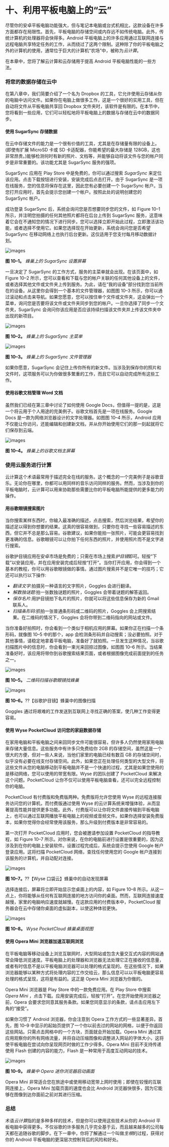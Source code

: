 # 十、利用平板电脑上的“云”

尽管你的安卓平板电脑功能强大，但与笔记本电脑或台式机相比，这款设备在许多方面都存在局限性。首先，平板电脑的存储空间或内存远不如传统电脑。此外，传统计算机的处理器将会快得多。Android 平板电脑上的许多应用通过互联网连接与远程电脑共享特定任务的工作，从而绕过了这两个限制。这种除了你的平板电脑之外的计算机的使用，通常位于巨大的计算机“农场”中，被称为*云计算*。

在本章中，您将了解云计算和云存储用于提高 Android 平板电脑性能的一些方法。

### 将您的数据存储在云中

在第八章中，我们简要介绍了一个名为 Dropbox 的工具，它允许使用云存储从你的电脑中访问文件。如果你在电脑上做很多工作，这是一个很好的实用工具，但在自动将文件从平板电脑共享回 Dropbox 文件夹时，该软件是有限的。在本节中，您将看到一些应用，它们可以轻松地将平板电脑上的数据与存储在云中的数据同步。

#### 使用 SugarSync 存储数据

在云中存储文件的能力是一个很有价值的工具，尤其是在存储量有限的设备上。(即使有扩展 MicroSD 卡或 SD 卡适配器，你能希望的最大存储是 128GB，这也非常昂贵。)能够检测何时有新的照片、文档等，并能够自动将该文件与您的帐户同步是非常重要的。该功能尤其是 SugarSync 服务的强项。

SugarSync 应用在 Play Store 中是免费的，你可以通过搜索 *SugarSync* 来定位该应用。点击下载按钮进行安装，安装完成后点击打开。由于 SugarSync 是一项在线服务，您的信息将保存在这里，因此您有必要创建一个 SugarSync 帐户。当您打开应用时，首先会提示您创建一个帐户。按照此处的说明创建您的 SugarSync 帐户。

成功登录 SugarSync 后，系统会询问您是否想要同步您的文件，如 Figure 10–1 所示，并注明您拍摄的任何其他照片都将在后台上传到 SugarSync 服务，这意味着它会在不通知您的情况下进行同步。您可以选择立即开始此过程，立即激活该功能，或者选择不使用它。如果您选择现在开始更新，系统会询问您是否希望 SugarSync 在移动网络上也执行后台更新。这仅适用于您支付每月移动数据计划。

![images](img/9781430236894_fig10-01.jpg)

**图 10–1。** *蜂巢上的 SugarSync 设置屏幕*

一旦决定了 SugarSync 的工作方式，服务的主菜单就会出现。在该页面中，如 Figure 10–2 所示，您可以查看和下载与您的帐户关联的任何其他设备上的文件，或者选择其他文件或文件夹上传到服务。为此，请在“我的设备”部分找到您当前所在的设备。从这里你会得到一个基本的文件管理器，如图图 10–3 所示，你可以通过滚动和点击来导航。如果您愿意，您可以按住单个文件或文件夹，这会弹出一个菜单，询问您是否要将该文件或文件夹同步到您的帐户。一旦你选择了同步一个文件夹，SugarSync 会询问你该应用是否应该持续扫描该文件夹并上传该文件夹中出现的新项目。

![images](img/9781430236894_fig10-02.jpg)

**图 10–2。** *蜂巢上的 SugarSync 主菜单*

![images](img/9781430236894_fig10-03.jpg)

**图 10–3。** *蜂巢上的 SugarSync 文件管理器*

如果你愿意，SugarSync 会记住上传你所有的新文件。当涉及到保存你的照片和文件时，这项服务可以为你做很多繁重的工作，而且它可以自动完成所有这些工作。

#### 使用谷歌文档管理 Word 文档

虽然我们已经在第三章中讨论了如何使用 Google Docs，但值得一提的是，这是一个将云用于个人用途的完美例子。谷歌文档首先是一项在线服务。Google Docs 是一款为网络浏览器设计的文字处理器。如图图 10–4 所示，Android 应用不仅能让你访问，还能编辑和创建新文档，并从你开始使用它们的那一刻起就将它们保存到云端。

![images](img/9781430236894_fig10-04.jpg)

**图 10–4。** *蜂巢上的谷歌文档主屏幕*

### 使用云服务进行计算

云计算这个术语最常用于描述完全在线的服务。这个概念的一个完美例子是谷歌音乐。无论你在哪里，你都可以用同样的音乐访问同样的服务。然而，当涉及到你的平板电脑时，云计算可以用来协助那些需要比你的平板电脑所能提供的更多能力的操作。

#### 用谷歌眼镜搜索图片

当你搜索某样东西时，你输入最准确的描述，点击搜索，然后浏览结果，希望你的描述足以得到你想要的结果。这真的很容易做到，只要你在寻找一些容易描述的东西，但它并不总是那么容易。谷歌建议，如果你能拍一张照片，可能会更容易找到更准确的信息。谷歌眼镜可以让你拍下任何东西的照片，并使用照片而不是文字进行搜索。

谷歌护目镜应用在安卓市场是免费的；只需在市场上搜索*护目镜*即可。轻按“下载”以安装应用，并在应用安装完成后轻按“打开”。当你打开应用，你会得到一个基本的教程，你可以用谷歌眼镜做的事情。通过图片搜索并不是它唯一的技巧；它还可以执行以下操作:

*   *翻译文字*:拍摄另一种语言的文字照片，Goggles 会进行翻译。
*   *解数独谜题*:拍一张数独谜题的照片，Goggles 会带着谜题的解答返回。
*   *保存名片*:用护目镜拍下名片的照片，你就可以将这些信息保存为新的 Gmail 联系人。
*   *扫描条形码*:抓拍一张普通条形码或二维码的照片，Goggles 会上网搜索结果。在二维码的情况下，Goggles 会将你带到二维码指向的网站或文件。

当你准备好拍照时，你会看到一个类似于相机应用的屏幕。如果你正在扫描一个条形码，就像图 10–5 中的那个，app 会检测条形码并自动搜索；没必要拍照。对于其他事情，请稳定地拿着平板电脑，准备好了就拍照。一旦发生这种情况，当谷歌扫描图片中的信息时，你会看到一束光来回掠过图像，如图图 10–6 所示。当结果准备好时，该应用将带你到谷歌搜索结果页面，或者根据图像完成前面提到的任务之一。

![images](img/9781430236894_fig10-05.jpg)

**图 10–5。** *二维码扫描谷歌眼镜找蜂巢*

![images](img/9781430236894_fig10-06.jpg)

**图 10–6。**??【谷歌护目镜】蜂巢中的图像扫描

Goggles 通过将艰难的工作发送到互联网上寻找正确的答案，使几种工作变得更容易。

#### 使用 Wyse PocketCloud 访问您的家庭数据存储

在家用电脑和平板电脑之间来回同步文件可能很容易，但许多人仍然使用家用电脑来存储大量信息。这些服务中有许多只免费给你 2GB 的存储空间，虽然这是一个很大的方便，但对一些人来说，当他们家里的电脑已经有数百 GB 的存储空间时，似乎没有必要在线支付存储空间。此外，如果您正在处理任何类型的大型文件，将这些文件从您的电脑移动到平板电脑并不是一个快速的过程，尤其是如果您使用的是移动网络，您可以使用的带宽有限。Wyse 的团队创建了 PocketCloud 来解决这个问题。PocketCloud 让你不仅可以使用平板电脑查看，还可以完全远程控制你的电脑。

PocketCloud 有付费版和免费版两种。免费版将允许您使用 Wyse 的远程连接服务访问您的计算机，而付费版通过使用 Wyse 的云计算系统来增强体验，从而显著提高性能并提供更多功能。此外，付费版可以让你将文件直接传输到平板电脑上，也可以通过互联网播放平板电脑上的视频或音频文件。如果你选择安装免费版本，如果你觉得你会经常使用该服务，那么升级到付费版本是非常容易的。

第一次打开 PocketCloud 应用时，您会被邀请参加设置 PocketCloud 的指导教程，如 Figure 10–7 所示。对你来说，在你的电脑前进行设置是很重要的，因为这涉及到在你的电脑上安装软件。设置过程完成后，系统会提示您使用 Google 帐户登录应用。这将扫描 PocketCloud 网络，查找任何使用您的 Google 帐户连接到该服务的计算机，并自动配对连接。

![images](img/9781430236894_fig10-07.jpg)

**图 10–7。**??【Wyse 口袋云】蜂巢中的自动发现屏幕

选择连接后，屏幕将立即开始显示您桌面上的内容，如 Figure 10–8 所示。从这一点上，你将能够从任何有互联网连接的地方访问你的桌面。然而，互联网连接速度越慢，家里的电脑响应速度就越慢。在这款应用的付费版本中，PocketCloud 服务器会在云中存储你桌面的虚拟副本，以使这种体验更快。

![images](img/9781430236894_fig10-08.jpg)

**图 10–8。** *Wyse PocketCloud 蜂巢桌面视图*

#### 使用 Opera Mini 浏览器加速互联网浏览

在平板电脑等移动设备上浏览互联网时，大型网站或包含大量交互式内容的网站通常会降低浏览速度。平板电脑上的处理器和浏览器无法处理它正在接收的信息量，或者有时信息不是以平板电脑浏览器可以处理的格式呈现的。在这些情况下，如果浏览器能够以某种方式将处理内容的工作交给云，那么信息可以以平板电脑更容易处理的格式呈现，这将是有益的。这正是 Opera Mini 浏览器为你做的。

Opera Mini 浏览器是 Play Store 中的一款免费应用。在 Play Store 中搜索 *Opera Mini* ，点击下载。应用安装完成后，轻按“打开”。在您开始使用浏览器之前，Opera 会要求您同意其服务条款。如果您同意显示的条款，请点击应用左下角的“接受”。

如果你习惯了 Android 浏览器，你会注意到 Opera 工作方式的一些显著差异。首先，图 10–9 中显示的起始页提供了一个你以前去过的网站的网格，以便于你返回这些网站。只需点击网格中的一个方块，页面就会开始加载。Opera Mini 通过其应用观察你的所有网络流量，并将自动压缩图像和调整进入网站的字体大小，这将使平板电脑在尝试向你呈现网页时做的工作少得多。Opera Mini 目前不支持传递使用 Flash 创建的内容的能力，Flash 是一种常用于高度互动网站的技术。

![images](img/9781430236894_fig10-09.jpg)

**图 10–9。** *蜂巢中 Opera 迷你浏览器启动画面*

Opera Mini 非常适合您在旅途中或使用移动宽带上网时使用；即使在较慢的互联网连接上，Opera Mini 加载页面的速度也会比 Android 浏览器快很多，因为它能够在图像到达你面前之前对其进行压缩。

### 总结

术语*云计算*指的是多种多样的技术，但是你可以使用这些技术从你的 Android 平板电脑中获得更多。不仅谷歌的许多服务几乎完全基于云，而且越来越多的公司每天都在追随谷歌的脚步。在下一章中，你将了解通过一个叫做*生根*的过程，获得对你的 Android 平板电脑的更深层次控制背后的风险和好处。